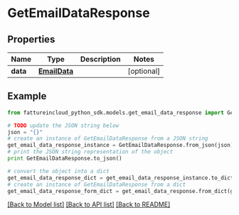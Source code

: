 # GetEmailDataResponse


## Properties

Name | Type | Description | Notes
------------ | ------------- | ------------- | -------------
**data** | [**EmailData**](EmailData.md) |  | [optional] 

## Example

```python
from fattureincloud_python_sdk.models.get_email_data_response import GetEmailDataResponse

# TODO update the JSON string below
json = "{}"
# create an instance of GetEmailDataResponse from a JSON string
get_email_data_response_instance = GetEmailDataResponse.from_json(json)
# print the JSON string representation of the object
print GetEmailDataResponse.to_json()

# convert the object into a dict
get_email_data_response_dict = get_email_data_response_instance.to_dict()
# create an instance of GetEmailDataResponse from a dict
get_email_data_response_form_dict = get_email_data_response.from_dict(get_email_data_response_dict)
```
[[Back to Model list]](../README.md#documentation-for-models) [[Back to API list]](../README.md#documentation-for-api-endpoints) [[Back to README]](../README.md)


